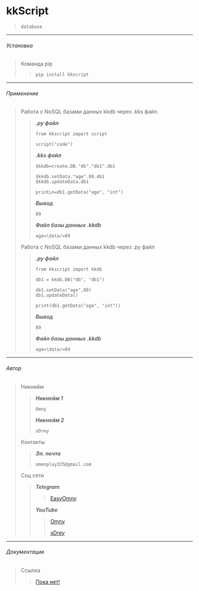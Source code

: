 # kkScript
> ```database```
 
***

###### Установка

> Команда pip
>> ```
>> pip install kkscript
>> 
>> ```

***

###### Применение

> Работа с NoSQL базами данных kkdb через .kks файл.
>> ***.py файл***
>> ```
>> from kkscript import script
>>
>> script("code")
>> ```
>> ***.kks файл***
>> ```
>> $kkdb=create.DB."db"."db1".db1
>>
>> $kkdb.setData."age".89.db1
>> $kkdb.updateData.db1
>>
>> printLn=db1.getData("age", "int")
>> ```
>> ***Вывод***
>>
>> ```
>> 89
>> 
>> ```
>> ***Файл базы данных .kkdb***
>> ```
>> age=\data/=89
>> 
>> ```
> Работа с NoSQL базами данных kkdb через .py файл
>> ***.py файл***
>> ```
>> from kkscript import kkdb
>>
>>db1 = kkdb.DB("db", "db1")
>>
>>db1.setData("age",89)
>>db1.updateData()
>>
>>print(db1.getData("age", "int"))
>> ```
>> ***Вывод***
>>
>> ```
>> 89
>> 
>> ```
>> ***Файл базы данных .kkdb***
>> ```
>> age=\data/=89
>> 
>> ```

***

###### Автор

>Никнейм
>> ***Никнейм 1***
>> ```
>> Omny
>> 
>> ```
>> ***Никнейм 2***
>> ```
>> xDrey
>> 
>> ```
>Контакты
>>***Эл. почта***
>>```
>>omenplay325@gmail.com
>>
>>```
>Соц сети
>>***Telegram***
>>>[EasyOmny](https://t.me/EasyOmny)
>>
>>***YouTube***
>>>[Omny](https://youtube.com/@omnycus?si=SoT0Cady7HjVtZ_S)
>>>
>>>[xDrey](https://youtube.com/@xDrey-gnp?si=dt1ryQAAAcEuFC-g)

***

###### Документация

>Ссылка
>>[Пока нет!]()
